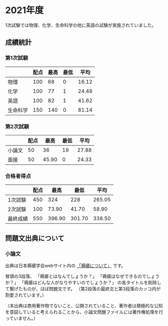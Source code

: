 # 2021年度
1次試験では物理、化学、生命科学の他に英語の試験が実施されていました。

## 成績統計

### 第1次試験

|          | 配点 | 最高 | 最低 | 平均 |
| -------- | -------- | -------- | -------- | -------- |
| 物理     | 100  | 68       | 0        | 16.12    |
| 化学     | 100  | 77       | 1        | 24.48    |
| 英語     | 100  | 82       | 1        | 41.62    |
| 生命科学 | 150  | 140      | 0        | 81.14    |

### 第2次試験

|        | 配点 | 最高  | 最低 | 平均  |
| ------ | ----- | ----- | ---- | ----- |
| 小論文 |  50  | 36    | 19   | 27.88 |
| 面接   |  50  | 45.90 | 0    | 24.33 |

### 合格者得点

|          | 配点 | 最高   | 最低   | 平均   |
| -------- | ----- | ------ | ------ | ------ |
| 1次試験  |  450  | 324    | 228    | 265.05 |
| 2次試験  |  100  | 73.90  | 41.70  | 58.90  |
| 最終成績 |  550  | 396.90 | 301.70 | 338.50 |

## 問題文出典について

### 小論文
出典は日本褥瘡学会webサイト内の
[「褥瘡について」](https://web.archive.org/web/20200529171203/http://www.jspu.org/jpn/patient/about.html)
です。

冒頭の3段落、
「褥瘡とはなんでしょうか？」
「褥瘡はなぜできるのでしょうか？」
「褥瘡はどんな人がなりやすいのでしょうか？」
の各タイトルを削除して繋げたものが、ほぼ問題文です。
（第2段落の最終文と第3段落のカッコ内が割愛されています。）

（本出典は商用著作物でないこと、公開されていること、著作者は積極的な公知を意図していると考えられることから、小論文問題ファイルには著作権処理を行っていません。）
